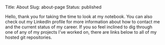 Title: About
Slug: about-page
Status: published

Hello, thank you for taking the time to look at my notebook. You can also check out my LinkedIn profile for more
information about how to contact me and the current status of my career. If you so feel inclined to dig through one of
any of my projects I've worked on, there are links below to all of my hosted git repositories.